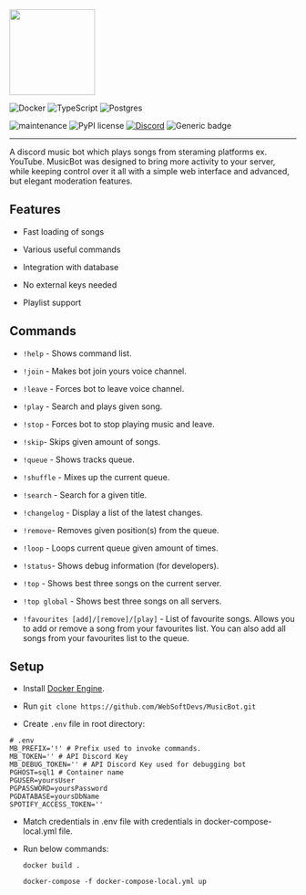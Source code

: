 
<img src="https://static.wikia.nocookie.net/polskapersopedia/images/3/32/Discord_logo_okr%C4%85g%C5%82e.png/revision/latest?cb=20200101201518&path-prefix=pl" width="150" height="150">


![Docker](https://img.shields.io/badge/docker-%230db7ed.svg?style=for-the-badge&logo=docker&logoColor=white)
![TypeScript](https://img.shields.io/badge/TypeScript-007ACC?style=for-the-badge&logo=typescript&logoColor=white)
![Postgres](https://img.shields.io/badge/postgres-%23316192.svg?style=for-the-badge&logo=postgresql&logoColor=white)




![maintenance](https://img.shields.io/badge/maintained-yes-green.svg)
![PyPI license](https://img.shields.io/pypi/l/ansicolortags.svg)
[![Discord](https://badgen.net/badge/icon/discord?icon=discord&label)](https://https://discord.com/)
![Generic badge](https://img.shields.io/badge/release-v0.01-blue.svg)


***

A discord music bot which plays songs from steraming platforms ex. YouTube. MusicBot was designed to bring more activity to your server, while keeping control over it all with a simple web interface and advanced, but elegant moderation features.

## Features

- Fast loading of songs

- Various useful commands

- Integration with database

- No external keys needed

- Playlist support

## Commands

- `!help` - Shows command list.

- `!join` - Makes bot join yours voice channel.

- `!leave` - Forces bot to leave voice channel.

- `!play` - Search and plays given song.

- `!stop` - Forces bot to stop playing music and leave.

- `!skip`- Skips given amount of songs.

- `!queue` - Shows tracks queue.

- `!shuffle` - Mixes up the current queue.

- `!search` - Search for a given title.

- `!changelog` - Display a list of the latest changes.

- `!remove`- Removes given position(s) from the queue.

- `!loop` - Loops current queue given amount of times.

- `!status`- Shows debug information (for developers).

- `!top` - Shows best three songs on the current server.

- `!top global` - Shows best three songs on all servers.

- `!favourites [add]/[remove]/[play]` - List of favourite songs. Allows you to add or remove a song from your favourites list. You can also add all songs from your favourites list to the queue.


## Setup


 - Install [Docker Engine](https://docs.docker.com/compose/install/). 
 

- Run `git clone https://github.com/WebSoftDevs/MusicBot.git`
- Create `.env` file in root directory:
```
# .env
MB_PREFIX='!' # Prefix used to invoke commands.
MB_TOKEN='' # API Discord Key
MB_DEBUG_TOKEN='' # API Discord Key used for debugging bot
PGHOST=sql1 # Container name
PGUSER=yoursUser
PGPASSWORD=yoursPassword
PGDATABASE=yoursDbName
SPOTIFY_ACCESS_TOKEN=''
```

- Match credentials in .env file with credentials in docker-compose-local.yml file.
- Run below commands:

    `docker build .`

    `docker-compose -f docker-compose-local.yml up`


